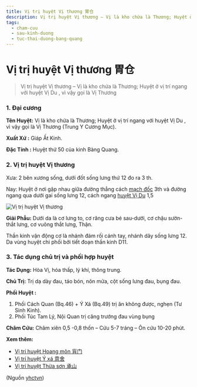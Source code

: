 ```yaml
---
title: Vị trị huyệt Vị thương 胃仓
description: Vị trị huyệt Vị thương – Vị là kho chứa là Thương; Huyệt ở vị trí ngang với huyệt Vị Du , vì vậy gọi là Vị Thương 
tags:
  - cham-cuu
  - sau-kinh-duong
  - tuc-thai-duong-bang-quang
---
```


# Vị trị huyệt Vị thương 胃仓 

> Vị trị huyệt Vị thương – Vị là kho chứa là Thương; Huyệt ở vị trí ngang với huyệt Vị Du , vì vậy gọi là Vị Thương 

### 1. Đại cương

**Tên Huyệt:** Vị là kho chứa là Thương; Huyệt ở vị trí ngang với huyệt Vị Du , vì vậy gọi là Vị Thương (Trung Y Cương Mục).

**Xuất Xứ :** Giáp Ất Kinh.

**Đặc Tính :** Huyệt thứ 50 của kinh Bàng Quang.

### 2. Vị trị huyệt Vị thương

Xưa: 2 bên xương sống, dưới đốt sống lưng thứ 12 đo ra 3 th.

Nay: Huyệt ở nơi gặp nhau giữa đường thẳng cách [mạch đốc](/yhctvn/dai-cuong-mach-doc) 3th và đường ngang qua dưới gai sống lưng 12, cách ngang [huyệt Vị Du](/yhctvn/vi-tri-huyet-vi-du-%e8%83%83%e4%bf%9e) 1,5

![Vị trị huyệt Vị thương](/imgs/yhctvn/huyet-vi-thuong-300x169.jpg)

**Giải Phẫu:** Dưới da là cơ lưng to, cơ răng cưa bé sau-dưới, cơ chậu sườn-thắt lưng, cơ vuông thắt lưng, Thận.

Thần kinh vận động cơ là nhánh đám rối cánh tay, nhánh dây sống lưng 12. Da vùng huyệt chi phối bởi tiết đoạn thần kinh D11.

### 3. Tác dụng chủ trị và phối hợp huyệt

**Tác Dụng:** Hòa Vị, hóa thấp, lý khí, thông trung.

**Chủ Trị:** Trị dạ dày đau, táo bón, nôn mửa, cột sống lưng đau, bụng đau.

**Phối Huyệt :**

1. Phối Cách Quan (Bq.46) + Ý Xá (Bq.49) trị ăn không được, nghẹn (Tư Sinh Kinh).
2. Phối Túc Tam Lý, Nội Quan trị căng trướng đau vùng bụng

**Châm Cứu:** Châm xiên 0,5 -0,8 thốn – Cứu 5-7 tráng – Ôn cứu 10-20 phút.

**Xem thêm:**

* [Vị trí huyệt Hoang môn 肓门](/yhctvn/vi-tri-huyet-hoang-mon-%e8%82%93%e9%97%a8)
* [Vị trí huyệt Ý xá 意舍](/yhctvn/vi-tri-huyet-y-xa-%e6%84%8f%e8%88%8d)
* [Vị trí huyệt Thừa sơn 承山](/yhctvn/vi-tri-huyet-thua-son-%e6%89%bf%e5%b1%b1)

(Nguồn <a href="https://yhctvn.com/vi-tri-huyet-vi-thuong-胃仓/" target="_blank">yhctvn</a>)
